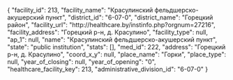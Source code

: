 {
    "facility_id": 213,
    "facility_name": "Красулинский фельдшерско-акушерский пункт",
    "district_id": "6-07-0",
    "district_name": "Горецкий район",
    "facility_url": "http:\/\/healthcare.by\/instinfo.php?orgnum=27216",
    "facility_address": "Горецкий р-н, д. Красулино",
    "facility_type": null,
    "ap_1": null,
    "name": "Красулинский фельдшерско-акушерский пункт",
    "state": "public institution",
    "stats": [],
    "med_id": 222,
    "address": "Горецкий р-н, д. Красулино",
    "coord_x_y": null,
    "place_name": "Горки",
    "place_type": null,
    "year_of_closing": null,
    "year_of_opening": "0",
    "healthcare_facility_key": 213,
    "administrative_division_id": "6-07-0"
}